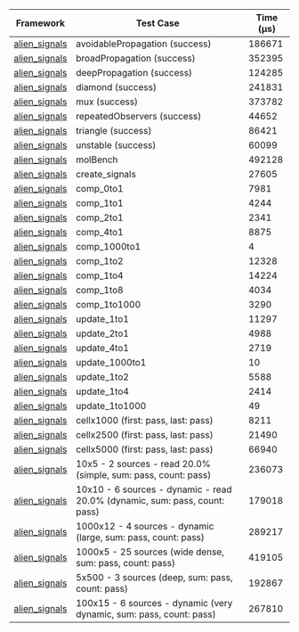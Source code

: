 | Framework | Test Case | Time (μs) |
| --- | --- | --- |
| [alien_signals](https://github.com/medz/alien-signals-dart) | avoidablePropagation (success) | 186671 |
| [alien_signals](https://github.com/medz/alien-signals-dart) | broadPropagation (success) | 352395 |
| [alien_signals](https://github.com/medz/alien-signals-dart) | deepPropagation (success) | 124285 |
| [alien_signals](https://github.com/medz/alien-signals-dart) | diamond (success) | 241831 |
| [alien_signals](https://github.com/medz/alien-signals-dart) | mux (success) | 373782 |
| [alien_signals](https://github.com/medz/alien-signals-dart) | repeatedObservers (success) | 44652 |
| [alien_signals](https://github.com/medz/alien-signals-dart) | triangle (success) | 86421 |
| [alien_signals](https://github.com/medz/alien-signals-dart) | unstable (success) | 60099 |
| [alien_signals](https://github.com/medz/alien-signals-dart) | molBench | 492128 |
| [alien_signals](https://github.com/medz/alien-signals-dart) | create_signals | 27605 |
| [alien_signals](https://github.com/medz/alien-signals-dart) | comp_0to1 | 7981 |
| [alien_signals](https://github.com/medz/alien-signals-dart) | comp_1to1 | 4244 |
| [alien_signals](https://github.com/medz/alien-signals-dart) | comp_2to1 | 2341 |
| [alien_signals](https://github.com/medz/alien-signals-dart) | comp_4to1 | 8875 |
| [alien_signals](https://github.com/medz/alien-signals-dart) | comp_1000to1 | 4 |
| [alien_signals](https://github.com/medz/alien-signals-dart) | comp_1to2 | 12328 |
| [alien_signals](https://github.com/medz/alien-signals-dart) | comp_1to4 | 14224 |
| [alien_signals](https://github.com/medz/alien-signals-dart) | comp_1to8 | 4034 |
| [alien_signals](https://github.com/medz/alien-signals-dart) | comp_1to1000 | 3290 |
| [alien_signals](https://github.com/medz/alien-signals-dart) | update_1to1 | 11297 |
| [alien_signals](https://github.com/medz/alien-signals-dart) | update_2to1 | 4988 |
| [alien_signals](https://github.com/medz/alien-signals-dart) | update_4to1 | 2719 |
| [alien_signals](https://github.com/medz/alien-signals-dart) | update_1000to1 | 10 |
| [alien_signals](https://github.com/medz/alien-signals-dart) | update_1to2 | 5588 |
| [alien_signals](https://github.com/medz/alien-signals-dart) | update_1to4 | 2414 |
| [alien_signals](https://github.com/medz/alien-signals-dart) | update_1to1000 | 49 |
| [alien_signals](https://github.com/medz/alien-signals-dart) | cellx1000 (first: pass, last: pass) | 8211 |
| [alien_signals](https://github.com/medz/alien-signals-dart) | cellx2500 (first: pass, last: pass) | 21490 |
| [alien_signals](https://github.com/medz/alien-signals-dart) | cellx5000 (first: pass, last: pass) | 66940 |
| [alien_signals](https://github.com/medz/alien-signals-dart) | 10x5 - 2 sources - read 20.0% (simple, sum: pass, count: pass) | 236073 |
| [alien_signals](https://github.com/medz/alien-signals-dart) | 10x10 - 6 sources - dynamic - read 20.0% (dynamic, sum: pass, count: pass) | 179018 |
| [alien_signals](https://github.com/medz/alien-signals-dart) | 1000x12 - 4 sources - dynamic (large, sum: pass, count: pass) | 289217 |
| [alien_signals](https://github.com/medz/alien-signals-dart) | 1000x5 - 25 sources (wide dense, sum: pass, count: pass) | 419105 |
| [alien_signals](https://github.com/medz/alien-signals-dart) | 5x500 - 3 sources (deep, sum: pass, count: pass) | 192867 |
| [alien_signals](https://github.com/medz/alien-signals-dart) | 100x15 - 6 sources - dynamic (very dynamic, sum: pass, count: pass) | 267810 |
